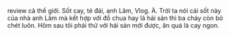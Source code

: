 review cả thế giới. Sốt cay, té đái, anh Lâm, Vlog. À. Trời ta nói cái sốt này của nhà anh Lâm mà kết hợp với đồ chua hay là hải sản thì ba cháy còn bỏ chét luôn. Hôm sau tôi phải thử với hải sản mới được, ăn quá là cay ngon.